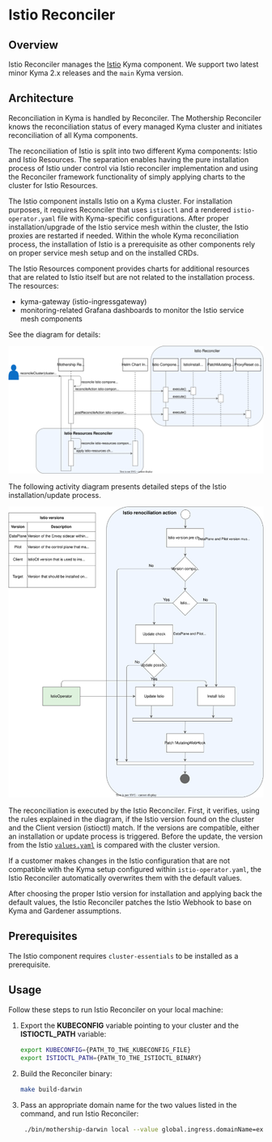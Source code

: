 # Istio Reconciler

## Overview

Istio Reconciler manages the [Istio](https://github.com/kyma-project/kyma/tree/main/resources/istio-configuration) Kyma component. We support two latest minor Kyma 2.x releases and the `main` Kyma version.

## Architecture

Reconciliation in Kyma is handled by Reconciler. The Mothership Reconciler knows the reconciliation status of every managed Kyma cluster and initiates reconciliation of all Kyma components.

The reconciliation of Istio is split into two different Kyma components: Istio and Istio Resources. The separation enables having the pure installation process of Istio under control via Istio reconciler implementation and using the Reconciler framework functionality of simply applying charts to the cluster for Istio Resources.

The Istio component installs Istio on a Kyma cluster. For installation purposes, it requires Reconciler that uses `istioctl` and a rendered `istio-operator.yaml` file with Kyma-specific configurations. After proper installation/upgrade of the Istio service mesh within the cluster, the Istio proxies are restarted if needed. Within the whole Kyma reconciliation process, the installation of Istio is a prerequisite as other components rely on proper service mesh setup and on the installed CRDs.

The Istio Resources component provides charts for additional resources that are related to Istio itself but are not related to the installation process. The resources:

- kyma-gateway (istio-ingressgateway)
- monitoring-related Grafana dashboards to monitor the Istio service mesh components

See the diagram for details:

![Istio Reconciler](./assets/istio-reconciler.svg)

The following activity diagram presents detailed steps of the Istio installation/update process.

![Istio Reconciliation](./assets/istio-reconciliation-action.svg)

The reconciliation is executed by the Istio Reconciler. First, it verifies, using the rules explained in the diagram, if the Istio version found on the cluster and the Client version (istioctl) match. If the versions are compatible, either an installation or update process is triggered. Before the update, the version from the Istio [`values.yaml`](https://github.com/kyma-project/kyma/blob/main/resources/istio-configuration/values.yaml) is compared with the cluster version.

If a customer makes changes in the Istio configuration that are not compatible with the Kyma setup configured within `istio-operator.yaml`, the Istio Reconciler automatically overwrites them with the default values.

After choosing the proper Istio version for installation and applying back the default values, the Istio Reconciler patches the Istio Webhook to base on Kyma and Gardener assumptions.

## Prerequisites

The Istio component requires `cluster-essentials` to be installed as a prerequisite.

## Usage

Follow these steps to run Istio Reconciler on your local machine:

1. Export the **KUBECONFIG** variable pointing to your cluster and the **ISTIOCTL_PATH** variable:

   ```bash
   export KUBECONFIG={PATH_TO_THE_KUBECONFIG_FILE}
   export ISTIOCTL_PATH={PATH_TO_THE_ISTIOCTL_BINARY}
   ```

2. Build the Reconciler binary:

   ```bash
   make build-darwin
   ```

3. Pass an appropriate domain name for the two values listed in the command, and run Istio Reconciler:

   ```bash
    ./bin/mothership-darwin local --value global.ingress.domainName=example.com,global.domainName=example.com --components cluster-essentials,istio
   ```
